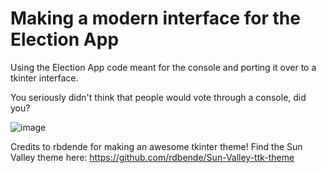 # Making a modern interface for the Election App
Using the Election App code meant for the console and porting it over to a tkinter interface. 

You seriously didn't think that people would vote through a console, did you?

![image](https://user-images.githubusercontent.com/91123163/189565463-76023847-3752-4b48-a411-e6fadb8c9676.png)

Credits to rbdende for making an awesome tkinter theme!
Find the Sun Valley theme here: https://github.com/rdbende/Sun-Valley-ttk-theme
